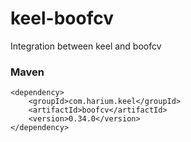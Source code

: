 # keel-boofcv
Integration between keel and boofcv

### Maven
```
<dependency>
    <groupId>com.harium.keel</groupId>
    <artifactId>boofcv</artifactId>
    <version>0.34.0</version>
</dependency>
```